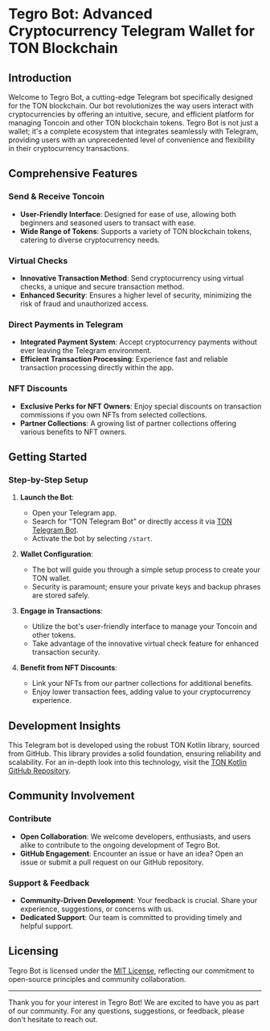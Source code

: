 # Tegro Bot: Advanced Cryptocurrency Telegram Wallet for TON Blockchain

## Introduction
Welcome to Tegro Bot, a cutting-edge Telegram bot specifically designed for the TON blockchain. Our bot revolutionizes the way users interact with cryptocurrencies by offering an intuitive, secure, and efficient platform for managing Toncoin and other TON blockchain tokens. Tegro Bot is not just a wallet; it's a complete ecosystem that integrates seamlessly with Telegram, providing users with an unprecedented level of convenience and flexibility in their cryptocurrency transactions.

## Comprehensive Features

### Send & Receive Toncoin
- **User-Friendly Interface**: Designed for ease of use, allowing both beginners and seasoned users to transact with ease.
- **Wide Range of Tokens**: Supports a variety of TON blockchain tokens, catering to diverse cryptocurrency needs.

### Virtual Checks
- **Innovative Transaction Method**: Send cryptocurrency using virtual checks, a unique and secure transaction method.
- **Enhanced Security**: Ensures a higher level of security, minimizing the risk of fraud and unauthorized access.

### Direct Payments in Telegram
- **Integrated Payment System**: Accept cryptocurrency payments without ever leaving the Telegram environment.
- **Efficient Transaction Processing**: Experience fast and reliable transaction processing directly within the app.

### NFT Discounts
- **Exclusive Perks for NFT Owners**: Enjoy special discounts on transaction commissions if you own NFTs from selected collections.
- **Partner Collections**: A growing list of partner collections offering various benefits to NFT owners.

## Getting Started

### Step-by-Step Setup
1. **Launch the Bot**:
   - Open your Telegram app.
   - Search for "TON Telegram Bot" or directly access it via [TON Telegram Bot](https://t.me/TegroMoneyBot).
   - Activate the bot by selecting `/start`.

2. **Wallet Configuration**:
   - The bot will guide you through a simple setup process to create your TON wallet.
   - Security is paramount; ensure your private keys and backup phrases are stored safely.

3. **Engage in Transactions**:
   - Utilize the bot's user-friendly interface to manage your Toncoin and other tokens.
   - Take advantage of the innovative virtual check feature for enhanced transaction security.

4. **Benefit from NFT Discounts**:
   - Link your NFTs from our partner collections for additional benefits.
   - Enjoy lower transaction fees, adding value to your cryptocurrency experience.

## Development Insights

This Telegram bot is developed using the robust TON Kotlin library, sourced from GitHub. This library provides a solid foundation, ensuring reliability and scalability. For an in-depth look into this technology, visit the [TON Kotlin GitHub Repository](https://github.com/andreypfau/ton-kotlin).

## Community Involvement

### Contribute
- **Open Collaboration**: We welcome developers, enthusiasts, and users alike to contribute to the ongoing development of Tegro Bot.
- **GitHub Engagement**: Encounter an issue or have an idea? Open an issue or submit a pull request on our GitHub repository.

### Support & Feedback
- **Community-Driven Development**: Your feedback is crucial. Share your experience, suggestions, or concerns with us.
- **Dedicated Support**: Our team is committed to providing timely and helpful support.

## Licensing

Tegro Bot is licensed under the [MIT License](LICENSE), reflecting our commitment to open-source principles and community collaboration.

---

Thank you for your interest in Tegro Bot! We are excited to have you as part of our community. For any questions, suggestions, or feedback, please don't hesitate to reach out.


